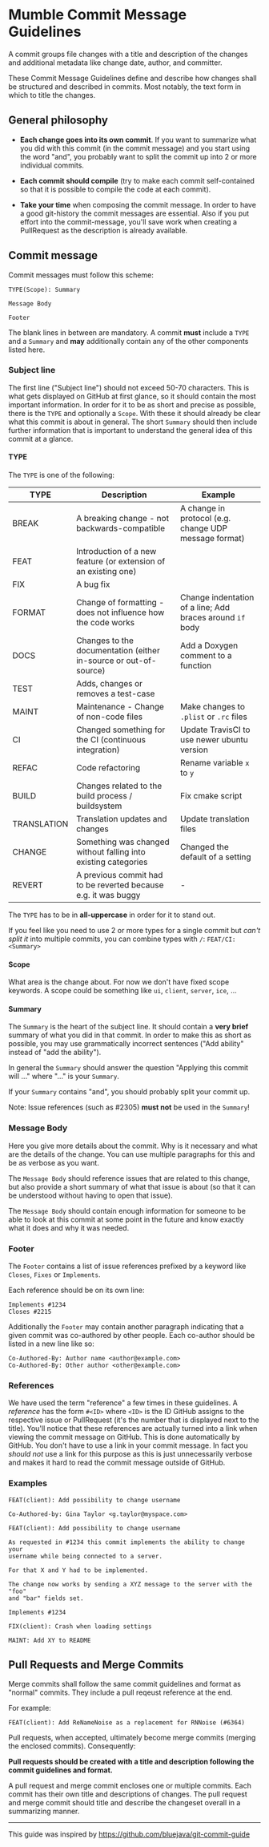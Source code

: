# Mumble Commit Message Guidelines

A commit groups file changes with a title and description of the changes and additional metadata like change date, author, and committer.

These Commit Message Guidelines define and describe how changes shall be structured and described in commits.
Most notably, the text form in which to title the changes.

## General philosophy

- **Each change goes into its own commit**. If you want to summarize what you did with this commit (in the commit message)
and you start using the word "and", you probably want to split the commit up into 2 or more individual commits.

- **Each commit should compile** (try to make each commit self-contained so that it is possible to compile the code at
each commit).

- **Take your time** when composing the commit message. In order to have a good git-history the commit messages are essential.
Also if you put effort into the commit-message, you'll save work when creating a PullRequest as the description is already available.


## Commit message

Commit messages must follow this scheme:

```
TYPE(Scope): Summary

Message Body

Footer
```

The blank lines in between are mandatory. A commit **must** include a `TYPE` and a `Summary` and **may**
additionally contain any of the other components listed here.


### Subject line

The first line ("Subject line") should not exceed 50-70 characters. This is what gets displayed on GitHub at first glance, so it
should contain the most important information. In order for it to be as short and precise as possible, there is the `TYPE` and
optionally a `Scope`. With these it should already be clear what this commit is about in general. The short `Summary` should
then include further information that is important to understand the general idea of this commit at a glance.


#### TYPE

The `TYPE` is one of the following:

| **TYPE** | **Description** | **Example** |
| -------- | --------------- | ----------- |
| BREAK    | A breaking change - not backwards-compatible | A change in protocol (e.g. change UDP message format) |
| FEAT     | Introduction of a new feature (or extension of an existing one) | |
| FIX      | A bug fix | |
| FORMAT   | Change of formatting - does not influence how the code works | Change indentation of a line; Add braces around `if` body |
| DOCS     | Changes to the documentation (either in-source or out-of-source) | Add a Doxygen comment to a function |
| TEST     | Adds, changes or removes a test-case | |
| MAINT    | Maintenance - Change of non-code files | Make changes to `.plist` or `.rc` files |
| CI       | Changed something for the CI (continuous integration) | Update TravisCI to use newer ubuntu version |
| REFAC    | Code refactoring | Rename variable `x` to `y` |
| BUILD    | Changes related to the build process / buildsystem | Fix cmake script |
| TRANSLATION | Translation updates and changes | Update translation files |
| CHANGE   | Something was changed without falling into existing categories | Changed the default of a setting |
| REVERT   | A previous commit had to be reverted because e.g. it was buggy | - |

The `TYPE` has to be in **all-uppercase** in order for it to stand out.

If you feel like you need to use 2 or more types for a single commit but *can't split it* into multiple commits, you can
combine types with `/`: `FEAT/CI: <Summary>`


#### Scope

What area is the change about. For now we don't have fixed scope keywords. A scope could be something like `ui`, `client`,
`server`, `ice`, ...


#### Summary

The `Summary` is the heart of the subject line. It should contain a **very brief** summary of what you did in that commit.
In order to make this as short as possible, you may use grammatically incorrect sentences
("Add ability" instead of "add the ability").

In general the `Summary` should answer the question "Applying this commit will ..." where "..." is your `Summary`.

If your `Summary` contains "and", you should probably split your commit up.

Note: Issue references (such as #2305) **must not** be used in the `Summary`!


### Message Body

Here you give more details about the commit. Why is it necessary and what are the details of the change. You can use
multiple paragraphs for this and be as verbose as you want.

The `Message Body` should reference issues that are related to this change, but also provide a short summary of what that
issue is about (so that it can be understood without having to open that issue).

The `Message Body` should contain enough information for someone to be able to look at this commit at some point in the
future and know exactly what it does and why it was needed.


### Footer

The `Footer` contains a list of issue references prefixed by a keyword like `Closes`, `Fixes` or `Implements`.

Each reference should be on its own line:

```
Implements #1234
Closes #2215
```

Additionally the `Footer` may contain another paragraph indicating that a given commit was co-authored by other people.
Each co-author should be listed in a new line like so:

```
Co-Authored-By: Author name <author@example.com>
Co-Authored-By: Other author <other@example.com>
```


### References

We have used the term "reference" a few times in these guidelines. A *reference* has the form `#<ID>` where `<ID>` is the
ID GitHub assigns to the respective issue or PullRequest (it's the number that is displayed next to the title). You'll
notice that these references are actually turned into a link when viewing the commit message on GitHub. This is done
automatically by GitHub. You don't have to use a link in your commit message. In fact you *should not* use a link for
this purpose as this is just unnecessarily verbose and makes it hard to read the commit message outside of GitHub.


### Examples

```
FEAT(client): Add possibility to change username

Co-Authored-by: Gina Taylor <g.taylor@myspace.com>
```
```
FEAT(client): Add possibility to change username

As requested in #1234 this commit implements the ability to change your
username while being connected to a server.

For that X and Y had to be implemented.

The change now works by sending a XYZ message to the server with the "foo"
and "bar" fields set.

Implements #1234
```
```
FIX(client): Crash when loading settings
```
```
MAINT: Add XY to README
```

## Pull Requests and Merge Commits

Merge commits shall follow the same commit guidelines and format as "normal" commits.
They include a pull reqeust reference at the end.

For example:

```
FEAT(client): Add ReNameNoise as a replacement for RNNoise (#6364)
```

Pull requests, when accepted, ultimately become merge commits (merging the enclosed commits). Consequently:

**Pull requests should be created with a title and description following the commit guidelines and format.**

A pull request and merge commit encloses one or multiple commits.
Each commit has their own title and descriptions of changes.
The pull request and merge commit should title and describe the changeset overall in a summarizing manner.

-----

This guide was inspired by https://github.com/bluejava/git-commit-guide

